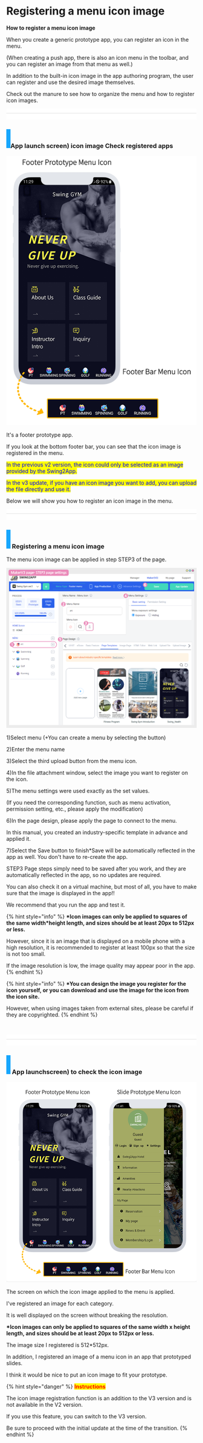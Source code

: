 # Registering a menu icon image

**How to register a menu icon image**

When you create a generic prototype app, you can register an icon in the menu.

(When creating a push app, there is also an icon menu in the toolbar, and you can register an image from that menu as well.)

In addition to the built-in icon image in the app authoring program, the user can register and use the desired image themselves.

Check out the manure to see how to organize the menu and how to register icon images.

![](../../../.gitbook/assets/구분선.PNG)

### ![](<../../../.gitbook/assets/단락1-1 (1).png>)App launch screen) icon image Check registered apps

![](../../../.gitbook/assets/메뉴아이콘1.png)

​It's a footer prototype app.

If you look at the bottom footer bar, you can see that the icon image is registered in the menu.

<mark style="color:blue;">In the previous v2 version, the icon could only be selected as an image provided by the Swing2App.</mark>

<mark style="color:blue;">In the v3 update, if you have an icon image you want to add, you can upload the file directly and use it.</mark>

Below we will show you how to register an icon image in the menu.

![](../../../.gitbook/assets/구분선.PNG)

### ![](../../../.gitbook/assets/단락1-1.png) Registering a menu icon image

The menu icon image can be applied in step STEP3 of the page.

![](../../../.gitbook/assets/20221415.png)

1\)Select menu (+You can create a menu by selecting the button)

2\)Enter the menu name

3\)Select the third upload button from the menu icon.

4\)In the file attachment window, select the image you want to register on the icon.

5\)The menu settings were used exactly as the set values.

(If you need the corresponding function, such as menu activation, permission setting, etc., please apply the modification)

6\)In the page design, please apply the page to connect to the menu.

In this manual, you created an industry-specific template in advance and applied it.

7\)Select the Save button to finish\*Save will be automatically reflected in the app as well. You don't have to re-create the app.



​STEP3 Page steps simply need to be saved after you work, and they are automatically reflected in the app, so no updates are required.

You can also check it on a virtual machine, but most of all, you have to make sure that the image is displayed in the app!!

We recommend that you run the app and test it.

{% hint style="info" %}
**\*Icon images can only be applied to squares of the same width\*height length, and sizes should be at least 20px to 512px or less.**

However, since it is an image that is displayed on a mobile phone with a high resolution, it is recommended to register at least 100px so that the size is not too small.

If the image resolution is low, the image quality may appear poor in the app.
{% endhint %}

{% hint style="info" %}
**\*You can design the image you register for the icon yourself, or you can download and use the image for the icon from the icon site.**

However, when using images taken from external sites, please be careful if they are copyrighted.
{% endhint %}

​

![](../../../.gitbook/assets/구분선.PNG)

### ![](../../../.gitbook/assets/단락1-1.png) App launchscreen) to check the icon image

![](../../../.gitbook/assets/메뉴아이콘2.png)

The screen on which the icon image applied to the menu is applied.

I've registered an image for each category.

It is well displayed on the screen without breaking the resolution.

**\*Icon images can only be applied to squares of the same width x height length, and sizes should be at least 20px to 512px or less.**

The image size I registered is 512\*512px.



In addition, I registered an image of a menu icon in an app that prototyped slides.

I think it would be nice to put an icon image to fit your prototype.

{% hint style="danger" %}
<mark style="color:red;">**Instructions**</mark>

The icon image registration function is an addition to the V3 version and is not available in the V2 version.

If you use this feature, you can switch to the V3 version.&#x20;

Be sure to proceed with the initial update at the time of the transition.
{% endhint %}
